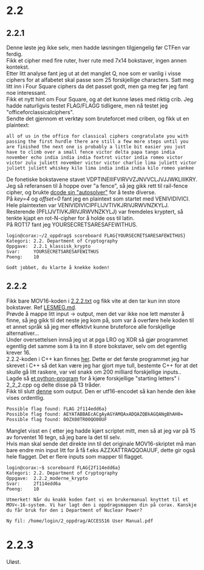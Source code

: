 # 2.2

## 2.2.1
Denne løste jeg ikke selv, men hadde løsningen tilgjengelig før CTFen var ferdig.\
Fikk et cipher med fire ruter, hver rute med 7x14 bokstaver, ingen annen kontekst.\
Etter litt analyse fant jeg ut at det manglet Q, noe som er vanlig i visse ciphers for at alfabetet skal passe som 25 forskjellige characters. Satt meg litt inn i Four Square ciphers da det passet godt, men ga meg før jeg fant noe interessant.\
Fikk et nytt hint om Four Square, og at det kunne løses med riktig crib. Jeg hadde naturligvis testet FLAG/FLAGG tidligere, men nå testet jeg "officeforclassicalciphers".\
Sendte det gjennom et verktøy som bruteforcet med criben, og fikk ut en plaintext:
```
all of us in the office for classical ciphers congratulate you with passing the first hurdle there are still a few more steps until you are finished the next one is probably a little bit easier you just have to climb over a small fence victor delta papa tango india november echo india india india foxtrot victor india romeo victor victor zulu juliett november victor victor charlie lima juliett victor juliett juliett whiskey kilo lima india india india kilo romeo yankee
```
De fonetiske bokstavene stavet VDPTINEIIIFVIRVVZJNVVCLJVJJWKLIIIKRY.\
Jeg så referansen til å hoppe over "a fence", så jeg gikk rett til rail-fence cipher, og brukte [dcode sin "autosolver"](https://www.dcode.fr/rail-fence-cipher) for å teste diverse.\
På *key=4* og *offset=0* fant jeg en plaintext som startet med VENIVIDIVICI. Hele plaintexten var VENIVIDIVICIPFLIJVTIVKJRIVJRWVNZKYLJ.\
Resterende (PFLIJVTIVKJRIVJRWVNZKYLJ) var fremdeles kryptert, så tenkte kjapt en rot-N-cipher for å holde oss til latin.\
På ROT17 fant jeg YOURSECRETSARESAFEWITHUS.
```
login@corax:~/2_oppdrag$ scoreboard FLAG{YOURSECRETSARESAFEWITHUS}
Kategori: 2.2. Department of Cryptography
Oppgave:  2.2.1_klassisk_krypto
Svar:     YOURSECRETSARESAFEWITHUS
Poeng:    10

Godt jobbet, du klarte å knekke koden!
```

## 2.2.2
Fikk bare MOV16-koden i [2.2.2.txt](2.2.2/2_2_2.txt) og fikk vite at den tar kun inn store bokstaver. Ref [LESMEG.md](2.2.2/Lesmeg.md).\
Prøvde å mappe litt input -> output, men det var ikke noe lett mønster å finne, så jeg gikk til det neste jeg kom på, som var å overføre hele koden til et annet språk så jeg mer effektivt kunne bruteforce alle forskjellige alternativer...\
Under oversettelsen innså jeg ut at pga LRO og XOR så gjør programmet egentlig det samme som å ta inn 8 store bokstaver, selv om det egentlig krever 16.\
2.2.2-koden i C++ kan finnes [her](2.2.2/2_2_2.cpp). Dette er det første programmet jeg har skrevet i C++ så det kan være jeg har gjort mye tull, bestemte C++ for at det skulle gå litt raskere, var vel snakk om 200 milliard forskjellige inputs..\
Lagde så [et python-program](2_2_2.py) for å kjøre forskjellige "starting letters" i 2_2_2.cpp og delte disse på 13 tråder.\
Fikk til slutt [denne](2.2.2/possibleFlagZ.txt) som output. Den er utf16-encodet så kan hende den ikke vises ordentlig.
```
Possible flag found: FLAG 2f114edd6a}
Possible flag found: AEYATABBAEcACgAyAGYAMQAxADQAZQBkAGQANgBhAH0=
Possible flag found: 00ZX00TR00QO00UF
```
Manglet visst en { etter jeg hadde kjørt scriptet mitt, men så at jeg var på 15 av forventet 16 tegn, så jeg bare la det til selv.\
Hvis man skal sende det direkte inn til det originale MOV16-skriptet må man bare endre min input litt for å få f.eks AZZXATTRAQQOAUUF, dette gir også hele flagget. Det er flere inputs som mapper til flagget.
```
login@corax:~$ scoreboard FLAG{2f114edd6a}
Kategori: 2.2. Department of Cryptography
Oppgave:  2.2.2_moderne_krypto
Svar:     2f114edd6a
Poeng:    10

Utmerket! Når du knakk koden fant vi en brukermanual knyttet til et MOV<-16-system. Vi har lagt den i oppdragsmappen din på corax. Kanskje du får bruk for den i Department of Nuclear Power?

Ny fil: /home/login/2_oppdrag/ACCESS16 User Manual.pdf
```
# 2.2.3
Uløst.